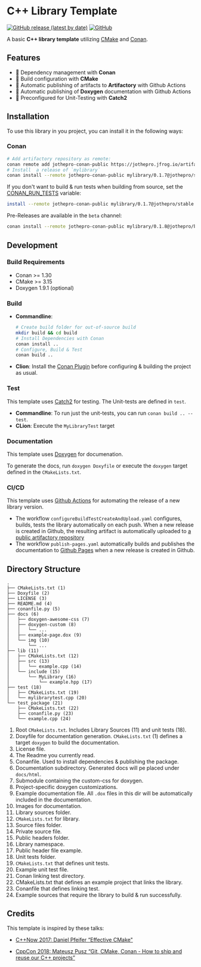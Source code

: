 # C++ Library Template

[![GitHub release (latest by date)](https://img.shields.io/github/v/release/jothepro/cmake-conan-library-template)](https://github.com/jothepro/cmake-conan-library-template/releases/latest)
[![GitHub](https://img.shields.io/github/license/jothepro/cmake-conan-library-template)](https://github.com/jothepro/cmake-conan-library-template/blob/main/LICENSE)

A basic **C++ library template** utilizing [CMake](https://cmake.org/) and [Conan](https://conan.io/).

## Features

- 🎣 Dependency management with **Conan**
- 🍭 Build configuration with **CMake**
- 🧩 Automatic publishing of artifacts to **Artifactory** with Github Actions
- 📑 Automatic publishing of **Doxygen** documentation with Github Actions
- 🚀 Preconfigured for Unit-Testing with **Catch2**

## Installation

To use this library in you project, you can install it in the following ways:

### Conan
```sh
# Add artifactory repository as remote:
conan remote add jothepro-conan-public https://jothepro.jfrog.io/artifactory/api/conan/conan-public
# Install  a release of `mylibrary`
conan install --remote jothepro-conan-public mylibrary/0.1.7@jothepro/stable
```

If you don't want to build & run tests when building from source, set the [CONAN_RUN_TESTS](https://docs.conan.io/en/latest/reference/env_vars.html#conan-run-tests) variable:
```sh
install --remote jothepro-conan-public mylibrary/0.1.7@jothepro/stable -e CONAN_RUN_TESTS=0
```

Pre-Releases are available in the `beta` channel:
```sh
conan install --remote jothepro-conan-public mylibrary/0.1.8@jothepro/beta
```
   

## Development

### Build Requirements

- Conan >= 1.30
- CMake >= 3.15
- Doxygen 1.9.1 (optional)

### Build

- **Commandline**:
  ```sh
  # Create build folder for out-of-source build
  mkdir build && cd build
  # Install Dependencies with Conan
  conan install ..
  # Configure, Build & Test
  conan build ..
  ```
- **Clion**: Install the [Conan Plugin](https://plugins.jetbrains.com/plugin/11956-conan) before configuring & building the project as usual.

### Test

This template uses [Catch2](https://github.com/catchorg/Catch2) for testing. The Unit-tests are defined in `test`.

- **Commandline**: To run just the unit-tests, you can run `conan build .. --test`.
- **CLion**: Execute the `MyLibraryTest` target

### Documentation

This template uses [Doxygen](https://www.doxygen.nl/index.html) for documenation.

To generate the docs, run `doxygen Doxyfile` or execute the `doxygen` target defined in the `CMakeLists.txt`.

### CI/CD

This template uses [Github Actions](https://github.com/features/actions) for automating the release of a new library version.

- The workflow `configureBuildTestCreateAndUpload.yaml` configures, builds, tests the library automatically on each push.
  When a new release is created in Github, the resulting artifact is automatically uploaded to [a public  artifactory repository](https://jothepro.jfrog.io/ui/repos/tree/General/conan-public%2F_%2Fmylibrary)
- The workflow `publish-pages.yaml` automatically builds and publishes the documentation to [Github Pages](https://jothepro.github.io/cpp-library-template/) when a new release is created in Github.

## Directory Structure

```
.
├── CMakeLists.txt (1)
├── Doxyfile (2)
├── LICENSE (3)
├── README.md (4)
├── conanfile.py (5)
├── docs (6)
│   ├── doxygen-awesome-css (7)
│   ├── doxygen-custom (8)
│   │   └── ...
│   ├── example-page.dox (9)
│   └── img (10)
│       └── ...
├── lib (11)
│   ├── CMakeLists.txt (12)
│   ├── src (13)
│   │   └── example.cpp (14)
│   └── include (15)
│       └── MyLibrary (16)
│           └── example.hpp (17)
├── test (18)
│   ├── CMakeLists.txt (19)
│   └── mylibrarytest.cpp (20)
└── test_package (21)
    ├── CMakeLists.txt (22)
    ├── conanfile.py (23)
    └── example.cpp (24)

```

1. Root `CMakeLists.txt`. Includes Library Sources (11) and unit tests (18).
2. Doxyfile for documentation generation. `CMakeLists.txt` (1) defines a target `doxygen` to build the documentation.
3. License file.
4. The Readme you currently read.
5. Conanfile. Used to install dependencies & publishing the package.
6. Documentation subdirectory. Generated docs will pe placed under `docs/html`.
7. Submodule containing the custom-css for doxygen.
8. Project-specific doxygen customizations.
9. Example documentation file. All `.dox` files in this dir will be automatically included in the documentation.
10. Images for documentation.
11. Library sources folder.
12. `CMakeLists.txt` for library.
13. Source files folder.
14. Private source file.
15. Public headers folder.
16. Library namespace.
17. Public header file example.
18. Unit tests folder.
19. `CMakeLists.txt` that defines unit tests.
20. Example unit test file.
21. Conan linking test directory.
22. CMakeLists.txt that defines an example project that links the library.
23. Conanfile that defines linking test.
24. Example sources that require the library to build & run successfully.


## Credits

This template is inspired by these talks:

- [C++Now 2017: Daniel Pfeifer “Effective CMake"](https://www.youtube.com/watch?v=bsXLMQ6WgIk)
  
- [CppCon 2018: Mateusz Pusz “Git, CMake, Conan - How to ship and reuse our C++ projects”](https://www.youtube.com/watch?v=S4QSKLXdTtA)